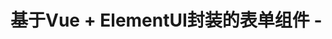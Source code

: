 <!--
 * @file: 
 * @version: 1.0.0
 * @Author: SUNJIANXU
 * @Date: 2019-09-09 22:12:19
 * @LastEditors: SUNJIANXU
 * @LastEditTime: 2019-09-09 22:20:23
 -->

# 基于Vue + ElementUI封装的表单组件 -
 
